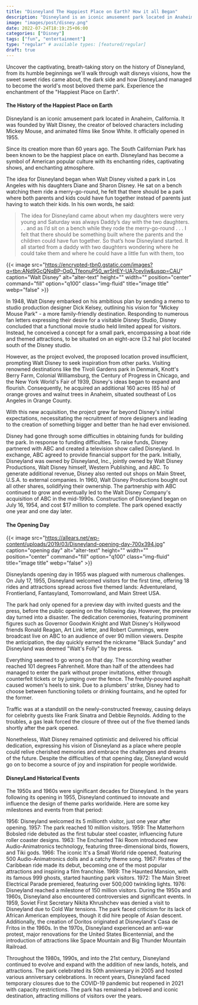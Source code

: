```yaml
---
title: "Disneyland The Happiest Place on Earth? How it all Began"
description: "Disneyland is an iconic amusement park located in Anaheim, California. It was founded by Walt Disney, the creator of beloved characters including Mickey Mouse, and animated films like Snow White. It officially opened in 1955."
image: "images/post/disney.png"
date: 2022-07-24T18:19:25+06:00
categories: ["Disney"]
tags: ["fun", "entertainment"]
type: "regular" # available types: [featured/regular]
draft: true
---
```


Uncover the captivating, breath-taking story on the history of Disneyland, from its humble beginnings we'll walk through walt disneys visions, how the sweet sweet rides came about, the dark side and how DisneyLand managed to become the world's most beloved theme park. Experience the enchantment of the "Happiest Place on Earth".

#### The History of the Happiest Place on Earth
Disneyland is an iconic amusement park located in Anaheim, California. It was founded by Walt Disney, the creator of beloved characters including Mickey Mouse, and animated films like Snow White. It officially opened in 1955.

Since its creation more than 60 years ago. The South Californian Park has been known to be the happiest place on earth. Disneyland has become a symbol of American popular culture with its enchanting rides, captivating shows, and enchanting atmosphere.

The idea for Disneyland began when Walt Disney visited a park in Los Angeles with his daughters Diane and Sharon Disney. He sat on a bench watching them ride a merry-go-round, he felt that there should be a park where both parents and kids could have fun together instead of parents just having to watch their kids. In his own words, he said:


> The idea for Disneyland came about when my daughters were very young and Saturday was always Daddy’s day with the two daughters. . . and as I’d sit on a bench while they rode the merry-go-round . . . I felt that there should be something built where the parents and the children could have fun together. So that’s how Disneyland started. It all started from a daddy with two daughters wondering where he could take them and where he could have a little fun with them, too

{{< image src="https://encrypted-tbn0.gstatic.com/images?q=tbn:ANd9GcQNqBP-Oq0_TfeonuP50_wr5HEY-UA7cevliw&usqp=CAU" caption="Walt Disney" alt="alter-text" height="" width="" position="center" command="fill" option="q100" class="img-fluid" title="image title" webp="false" >}}


In 1948, Walt Disney embarked on his ambitious plan by sending a memo to studio production designer Dick Kelsey, outlining his vision for "Mickey Mouse Park" - a more family-friendly destination. Responding to numerous fan letters expressing their desire for a visitable Disney Studio, Disney concluded that a functional movie studio held limited appeal for visitors. Instead, he conceived a concept for a small park, encompassing a boat ride and themed attractions, to be situated on an eight-acre (3.2 ha) plot located south of the Disney studio.

 

However, as the project evolved, the proposed location proved insufficient, prompting Walt Disney to seek inspiration from other parks. Visiting renowned destinations like the Tivoli Gardens park in Denmark, Knott's Berry Farm, Colonial Williamsburg, the Century of Progress in Chicago, and the New York World's Fair of 1939, Disney's ideas began to expand and flourish. Consequently, he acquired an additional 160 acres (65 ha) of orange groves and walnut trees in Anaheim, situated southeast of Los Angeles in Orange County.

 

With this new acquisition, the project grew far beyond Disney's initial expectations, necessitating the recruitment of more designers and leading to the creation of something bigger and better than he had ever envisioned.


Disney had gone through some difficulties in obtaining funds for building the park. In response to funding difficulties. To raise funds, Disney partnered with ABC and created a television show called Disneyland. In exchange, ABC agreed to provide financial support for the park. Initially, Disneyland was owned by Disneyland, Inc., jointly owned by Walt Disney Productions, Walt Disney himself, Western Publishing, and ABC. To generate additional revenue, Disney also rented out shops on Main Street, U.S.A. to external companies. In 1960, Walt Disney Productions bought out all other shares, solidifying their ownership. The partnership with ABC continued to grow and eventually led to the Walt Disney Company's acquisition of ABC in the mid-1990s. Construction of Disneyland began on July 16, 1954, and cost $17 million to complete. The park opened exactly one year and one day later.


#### The Opening Day

{{< image src="https://allears.net/wp-content/uploads/2019/03/Disneyland-opening-day-700x394.jpg" caption="opening day" alt="alter-text" height="" width="" position="center" command="fill" option="q100" class="img-fluid" title="image title" webp="false" >}}

Disneylands opening day in 1955 was plagued with numerous challenges. On July 17, 1955, Disneyland welcomed visitors for the first time, offering 18 rides and attractions spread across five themed lands: Adventureland, Frontierland, Fantasyland, Tomorrowland, and Main Street USA.

The park had only opened for a preview day with invited guests and the press, before the public opening on the following day. However, the preview day turned into a disaster. The dedication ceremonies, featuring prominent figures such as Governor Goodwin Knight and Walt Disney's Hollywood friends Ronald Reagan, Art Link letter, and Robert Cummings, were broadcast live on ABC to an audience of over 90 million viewers. Despite the anticipation, the day quickly earned the nickname "Black Sunday" and Disneyland was deemed "Walt's Folly" by the press.

Everything seemed to go wrong on that day. The scorching weather reached 101 degrees Fahrenheit. More than half of the attendees had managed to enter the park without proper invitations, either through counterfeit tickets or by jumping over the fence. The freshly-poured asphalt caused women's heels to sink. Due to a plumbers' strike, Disney had to choose between functioning toilets or drinking fountains, and he opted for the former.

Traffic was at a standstill on the newly-constructed freeway, causing delays for celebrity guests like Frank Sinatra and Debbie Reynolds. Adding to the troubles, a gas leak forced the closure of three out of the five themed lands shortly after the park opened.

Nonetheless, Walt Disney remained optimistic and delivered his official dedication, expressing his vision of Disneyland as a place where people could relive cherished memories and embrace the challenges and dreams of the future. Despite the difficulties of that opening day, Disneyland would go on to become a source of joy and inspiration for people worldwide.


#### DisneyLand Historical Events
The 1950s and 1960s were significant decades for Disneyland. In the years following its opening in 1955, Disneyland continued to innovate and influence the design of theme parks worldwide. Here are some key milestones and events from that period:

1956: Disneyland welcomed its 5 millionth visitor, just one year after opening.
1957: The park reached 10 million visitors.
1959: The Matterhorn Bobsled ride debuted as the first tubular steel coaster, influencing future roller coaster designs.
1963: The Enchanted Tiki Room introduced new Audio-Animatronics technology, featuring three-dimensional birds, flowers, and Tiki gods.
1966: The iconic It's a Small World ride opened, featuring 500 Audio-Animatronics dolls and a catchy theme song.
1967: Pirates of the Caribbean ride made its debut, becoming one of the most popular attractions and inspiring a film franchise.
1969: The Haunted Mansion, with its famous 999 ghosts, started haunting park visitors.
1972: The Main Street Electrical Parade premiered, featuring over 500,000 twinkling lights.
1976: Disneyland reached a milestone of 150 million visitors.
During the 1950s and 1960s, Disneyland also encountered controversies and significant events. In 1959, Soviet First Secretary Nikita Khrushchev was denied a visit to Disneyland due to Cold War tensions. The park faced criticism for its lack of African American employees, though it did hire people of Asian descent. Additionally, the creation of Doritos originated at Disneyland's Casa de Fritos in the 1960s. In the 1970s, Disneyland experienced an anti-war protest, major renovations for the United States Bicentennial, and the introduction of attractions like Space Mountain and Big Thunder Mountain Railroad.

Throughout the 1980s, 1990s, and into the 21st century, Disneyland continued to evolve and expand with the addition of new lands, hotels, and attractions. The park celebrated its 50th anniversary in 2005 and hosted various anniversary celebrations. In recent years, Disneyland faced temporary closures due to the COVID-19 pandemic but reopened in 2021 with capacity restrictions. The park has remained a beloved and iconic destination, attracting millions of visitors over the years.




